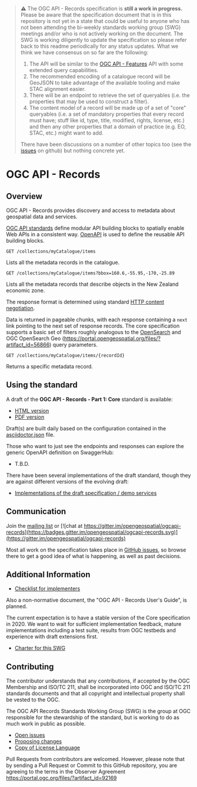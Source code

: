 > :warning: The OGC API - Records specification is **still a work in progress.**  Please be aware that the specification document that is in this repository is not yet in a state that could be useful to anyone who has not been attending the bi-weekly standards working group (SWG) meetings and/or who is not actively working on the document.  The SWG is working diligently to update the specification so please refer back to this readme periodically for any status updates.
> What we think we have consensus on so far are the following:
> 1. The API will be similar to the [OGC API - Features](http://docs.opengeospatial.org/is/17-069r3/17-069r3.html) API with some extended query capabilities.
> 2. The recommended encoding of a catalogue record will be GeoJSON to take advantage of the available tooling and make STAC alignment easier.
> 3. There will be an endpoint to retrieve the set of queryables (i.e. the properties that may be used to construct a filter).
> 4. The content model of a record will be made up of a set of "core" queryables (i.e. a set of mandatory properties that every record must have; stuff like id, type, title, modified, rights, license, etc.) and then any other properties that a domain of practice (e.g. EO, STAC, etc.) might want to add.
> 
> There have been discussions on a number of other topics too (see the [issues](https://github.com/opengeospatial/ogcapi-records/issues) on github) but nothing concrete yet.

# OGC API - Records

## Overview

OGC API - Records provides discovery and access to metadata about geospatial data and services.

[OGC API standards](https://ogcapi.ogc.org) define modular API building blocks to spatially enable Web APIs in a consistent way. [OpenAPI](http://openapis.org) is used to define the reusable API building blocks.

```
GET /collections/myCatalogue/items
```

Lists all the metadata records in the catalogue.

```
GET /collections/myCatalogue/items?bbox=160.6,-55.95,-170,-25.89
```

Lists all the metadata records that describe objects in the New Zealand economic zone.

The response format is determined using standard [HTTP content negotiation](https://restfulapi.net/content-negotiation/).

Data is returned in pageable chunks, with each response containing a `next` link pointing to the next set of response records.  The core specification supports a basic set of filters roughly analogous to the [OpenSearch](https://opensearch.org) and OGC OpenSearch Geo (https://portal.opengeospatial.org/files/?artifact_id=56866) query parameters.

```
GET /collections/myCatalogue/items/{recordId}
```

Returns a specific metadata record.

## Using the standard

A draft of the **OGC API - Records - Part 1: Core** standard is available:

* [HTML version](https://docs.ogc.org/DRAFTS/20-004.html)
* [PDF version](https://docs.ogc.org/DRAFTS/20-004.pdf)

Draft(s) are built daily based on the configuration contained in the [asciidoctor.json](https://github.com/opengeospatial/ogcapi-records/blob/master/asciidoctor.json) file.

Those who want to just see the endpoints and responses can explore the generic
OpenAPI definition on SwaggerHub:

* T.B.D.

There have been several implementations of the draft standard, though they are
against different versions of the evolving draft:

* [Implementations of the draft specification / demo services](https://github.com/opengeospatial/ogcapi-records/blob/master/implementations.md)

## Communication

Join the [mailing list](https://lists.ogc.org/mailman/listinfo/ogcapi-records.swg) or [![chat at https://gitter.im/opengeospatial/ogcapi-records](https://badges.gitter.im/opengeospatial/ogcapi-records.svg)](https://gitter.im/opengeospatial/ogcapi-records)

Most all work on the specification takes place in [GitHub issues](https://github.com/opengeospatial/ogcapi-records/issues), so browse there to get a good idea of what is happening, as well as past decisions.

## Additional Information

* [Checklist for implementers](guide/conformance_checklist.md)

Also a non-normative document, the "OGC API - Records User's Guide", is planned.

The current expectation is to have a stable version of the Core specification in 2020. We want to wait for sufficient implementation feedback, mature implementations including a test suite, results from OGC testbeds and experience with draft extensions first.

* [Charter for this SWG](OGC_API_Catalogues_SWG_Charter.adoc)

## Contributing

The contributor understands that any contributions, if accepted by the OGC Membership and ISO/TC 211, shall be incorporated into OGC and ISO/TC 211 standards documents and that all copyright and intellectual property shall be vested to the OGC.

The OGC API Records Standards Working Group (SWG) is the group at OGC responsible for the stewardship of the standard, but is working to do as much work in public as possible.

* [Open issues](https://github.com/opengeospatial/ogcapi-records/issues)
* [Proposing changes](https://github.com/opengeospatial/ogcapi-records/wiki/Propose-a-change-to-a-draft-of-a-CAT40-specification-document)
* [Copy of License Language](https://raw.githubusercontent.com/opengeospatial/ogcapi-records/master/LICENSE)

Pull Requests from contributors are welcomed. However, please note that by sending a Pull Request or Commit to this GitHub repository, you are agreeing to the terms in the Observer Agreement https://portal.ogc.org/files/?artifact_id=92169

